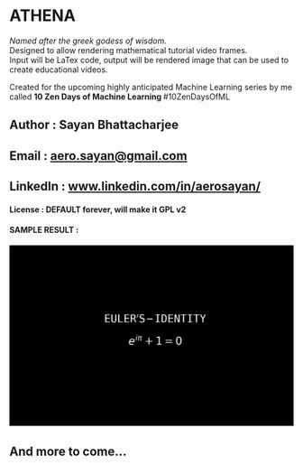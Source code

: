 # ATHENA
<i>Named after the greek godess of wisdom.</i>
</br>
Designed to allow rendering mathematical tutorial
video frames.</br>
Input will be LaTex code, output will be rendered image that can be used to create educational videos.

Created for the upcoming highly anticipated Machine Learning series by me called  <b>10 Zen Days of Machine Learning </b> #10ZenDaysOfML </br>


## Author   : Sayan Bhattacharjee
## Email    : aero.sayan@gmail.com
## LinkedIn : www.linkedin.com/in/aerosayan/
#### License : DEFAULT forever, will make it GPL v2
#### SAMPLE RESULT :

![euler-1](images/02-eulers-identity.png)

## And more to come...
